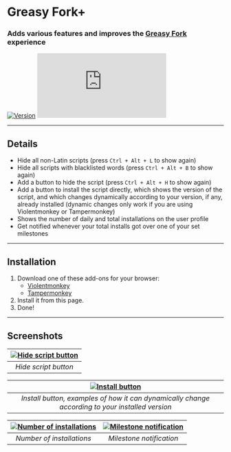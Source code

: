 # Greasy Fork+

### Adds various features and improves the [Greasy Fork](https://greasyfork.org/) experience

[![Version](https://img.shields.io/endpoint?url=https://runkit.io/ifelix18/userscript-version/branches/master/Userscripts/userscripts/meta/greasyfork-plus.meta.js&style=flat-square)](#) [![Size](https://img.shields.io/github/size/iFelix18/Userscripts/userscripts/greasyfork-plus.user.js?style=flat-square)](#)

---

## Details

* Hide all non-Latin scripts (press `Ctrl + Alt + L` to show again)
* Hide all scripts with blacklisted words (press `Ctrl + Alt + B` to show again)
* Add a button to hide the script (press `Ctrl + Alt + H` to show again)
* Add a button to install the script directly, which shows the version of the script, and which changes dynamically according to your version, if any, already installed (dynamic changes only work if you are using Violentmonkey or Tampermonkey)
* Shows the number of daily and total installations on the user profile
* Get notified whenever your total installs got over one of your set milestones

---

## Installation

1. Download one of these add-ons for your browser:
    - [Violentmonkey](https://violentmonkey.github.io/)
    - [Tampermonkey](https://www.tampermonkey.net/)
2. Install it from this page.
3. Done!

---

## Screenshots

<div align="center">

| [![Hide script button](https://i.imgur.com/PFRM1SW.png "Hide script button")](#) |
|:--:| 
| *Hide script button* |

| [![Install button](https://i.imgur.com/CO8wjFn.png "Install button")](#) |
|:--:|
| *Install button, examples of how it can dynamically change according to your installed version* |

| [![Number of installations](https://i.imgur.com/1DlTEZV.png "Number of installations")](#) | [![Milestone notification](https://i.imgur.com/Q3wXatS.png "Milestone notification")](#) |
|:--:|:--:| 
| *Number of installations* | *Milestone notification* |
  
<div>
